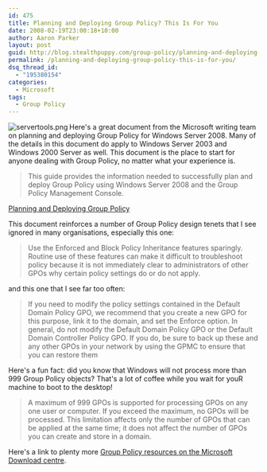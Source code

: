```yaml
---
id: 475
title: Planning and Deploying Group Policy? This Is For You
date: 2008-02-19T23:00:18+10:00
author: Aaron Parker
layout: post
guid: http://blog.stealthpuppy.com/group-policy/planning-and-deploying-group-policy-this-is-for-you
permalink: /planning-and-deploying-group-policy-this-is-for-you/
dsq_thread_id:
  - "195380154"
categories:
  - Microsoft
tags:
  - Group Policy
---
```

<img src="{{site.baseurl}}.com/media/2008/02/servertools.png" alt="servertools.png" align="left" border="0" />Here's a great document from the Microsoft writing team on planning and deploying Group Policy for Windows Server 2008. Many of the details in this document do apply to Windows Server 2003 and Windows 2000 Server as well. This document is the place to start for anyone dealing with Group Policy, no matter what your experience is.

> This guide provides the information needed to successfully plan and deploy Group Policy using Windows Server 2008 and the Group Policy Management Console.

<p class="download">
  <a href="http://www.microsoft.com/downloads/details.aspx?FamilyID=73d96068-0aea-450a-861b-e2c5413b0485&DisplayLang=en">Planning and Deploying Group Policy</a>
</p>

This document reinforces a number of Group Policy design tenets that I see ignored in many organisations, especially this one:

> Use the Enforced and Block Policy Inheritance features sparingly. Routine use of these features can make it difficult to troubleshoot policy because it is not immediately clear to administrators of other GPOs why certain policy settings do or do not apply.

and this one that I see far too often:

> If you need to modify the policy settings contained in the Default Domain Policy GPO, we recommend that you create a new GPO for this purpose, link it to the domain, and set the Enforce option. In general, do not modify the Default Domain Policy GPO or the Default Domain Controller Policy GPO. If you do, be sure to back up these and any other GPOs in your network by using the GPMC to ensure that you can restore them

Here's a fun fact: did you know that Windows will not process more than 999 Group Policy objects? That's a lot of coffee while you wait for youR machine to boot to the desktop!

> A maximum of 999 GPOs is supported for processing GPOs on any one user or computer. If you exceed the maximum, no GPOs will be processed. This limitation affects only the number of GPOs that can be applied at the same time; it does not affect the number of GPOs you can create and store in a domain.

Here's a link to plenty more [Group Policy resources on the Microsoft Download centre](http://www.microsoft.com/downloads/results.aspx?DisplayLang=en&nr=20&freetext=group+policy&sortCriteria=date).